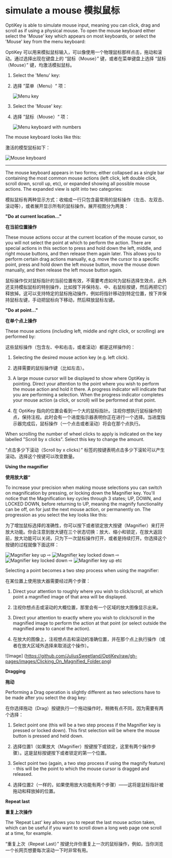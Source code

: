 simulate a mouse
模拟鼠标
======

OptiKey is able to simulate mouse input, meaning you can click, drag and scroll as if using a physical mouse. To open the mouse keyboard either select the 'Mouse' key which appears on most keyboards, or select the 'Mouse' key from the menu keyboard:

OptiKey 可以用来模拟鼠标输入，可以像使用一个物理鼠标那样点击，拖动和滚动。通过选择出现在键盘上的 “鼠标（Mouse）” 键，或者在菜单键盘上选择 “鼠标（Mouse）” 键，均激活模拟鼠标。

1. Select the 'Menu' key:

1. 选择 ”菜单（Menu）“ 项：

    ![Menu key](https://github.com/JuliusSweetland/OptiKey/blob/gh-pages/images/Key_Menu_Up.png)

2. Select the 'Mouse' key:

2. 选择 ”鼠标（Mouse）“ 项：

    ![Menu keyboard with numbers](https://github.com/JuliusSweetland/OptiKey/blob/gh-pages/images/Keyboard_Menu_Numbered.png)

The mouse keyboard looks like this:

激活的模型鼠标如下：

![Mouse keyboard](https://github.com/JuliusSweetland/OptiKey/blob/gh-pages/images/Keyboard_Mouse_Numbered.png)

---

The mouse keyboard appears in two forms; either collapsed as a single bar containing the most common mouse actions (left click, left double click, scroll down, scroll up, etc), or expanded showing all possible mouse actions. The expanded view is split into two categories:

模拟鼠标有两种显示方式：收缩成一行只包含最常用的鼠标操作（左击、左双击、滚动等），或者展开显示所有的鼠标操作。展开视图分为两类：

**"Do at current location..."**

**在当前位置操作**

These mouse actions occur at the current location of the mouse cursor, so you will not select the point at which to perform the action. There are special actions in this section to press and hold down the left, middle, and right mouse buttons, and then release them again later. This allows you to perform certain drag actions manually, e.g. move the cursor to a specific point, press and hold down the left mouse button, move the mouse down manually, and then release the left mouse button again.

鼠标操作仅对鼠标指针的当前位置有效，不需要考虑如何为鼠标选择生效点，此外还支持模拟鼠标的特别操作，比如按下并保持左、中、右鼠标按键，然后再把它们释放掉。这可以支持特定的鼠标拖动操作，例如将指针移动到特定位置，按下并保持鼠标左键，手动把鼠标向下移动，然后释放鼠标左键。

**"Do at point..."**

**在单个点上操作**

These mouse actions (including left, middle and right click, or scrolling) are performed by:

这些鼠标操作（包含左、中和右击，或者滚动）都是这样操作的：

1. Selecting the desired mouse action key (e.g. left click).

1. 选择需要的鼠标操作键（比如左击）。

2. A large mouse cursor will be displayed to show where OptiKey is pointing. Direct your attention to the point where you wish to perform the mouse action and hold it there. A progress indicator will indicate that you are performing a selection. When the progress indicator completes your mouse action (a click, or scroll) will be performed at that point.

2. 在 OptiKey 指向的位置会看到一个大的鼠标指针。注视你想执行鼠标操作的点，保持注视。此时会有一个进度指示器表明你正在进行一个选择。当进度指示器完成后，鼠标操作（一个点击或者滚动）将会在那个点执行。

When scrolling the number of wheel clicks to apply is indicated on the key labelled "Scroll by x clicks". Select this key to change the amount.

“点击多少下滚动（Scroll by x clicks）” 标签的按键表明点击多少下滚轮可以产生滚动。选择这个按键可以改变数量。

**Using the magnifier**

**使用放大器“**

To increase your precision when making mouse selections you can switch on magnification by pressing, or locking down the Magnifier key. You'll notice that the Magnification key cycles through 3 states; UP, DOWN, and LOCKED DOWN, before returning to UP, meaning the magnify functionality can be off, on for just the next mouse action, or permanently on. The progression as you select the key looks like this:

为了增加鼠标选择的准确性，你可以按下或者锁定放大按键（Magnifier）来打开放大功能。你会注意到放大键在三个状态切换：放大、缩小和锁定，在放大返回前，放大功能可以关闭，只为下一次鼠标操作打开，或者是持续打开。你选择这个按键的过程就像下面这样：

![Magnifier key up](https://github.com/JuliusSweetland/OptiKey/blob/gh-pages/images/Key_Magnifier_Up.png)
 ⇨
![Magnifier key locked down](https://github.com/JuliusSweetland/OptiKey/blob/gh-pages/images/Key_Magnifier_Down.png)
 ⇨
![Magnifier key locked down](https://github.com/JuliusSweetland/OptiKey/blob/gh-pages/images/Key_Magnifier_Locked_Down.png)
 ⇨
![Magnifier key up](https://github.com/JuliusSweetland/OptiKey/blob/gh-pages/images/Key_Magnifier_Up.png)
etc

Selecting a point becomes a two step process when using the magnifier:

在某位置上使用放大器需要经过两个步骤：

1. Direct your attention to roughly where you wish to click/scroll, at which point a magnified image of that area will be displayed.

1. 注视你想点击或滚动的大概位置，那里会有一个区域的放大图像显示出来。

2. Direct your attention to exactly where you wish to click/scroll in the magnified image to perform the action at that point (or select outside the magnified area to cancel the action).

2. 在放大的图像上，注视想点击和滚动的准确位置，并在那个点上执行操作（或者在放大区域外选择来取消这个操作）。

![Image] (https://github.com/JuliusSweetland/OptiKey/raw/gh-pages/images/Clicking_On_Magnified_Folder.png)

**Dragging**

**拖动**

Performing a Drag operation is slightly different as two selections have to be made after you select the drag key:

在你选择拖动（Drag）按键执行一个拖动操作时，稍微有点不同，因为需要有两个选择：

1. Select point one (this will be a two step process if the Magnifier key is pressed or locked down). This first selection will be where the mouse button is pressed and held down.

1. 选择位置1（如果放大（Magnifier）按键按下或锁定，这里有两个操作步骤）。这是鼠标按键按下或者锁定的第一个位置。

2. Select point two (again, a two step process if using the magnify feature) - this will be the point to which the mouse cursor is dragged and released.

2. 选择位置2（一样的，如果使用放大功能有两个步骤）——这将是鼠标指针被拖动和释放掉的位置。

**Repeat last**

**重复上次操作**

The 'Repeat Last' key allows you to repeat the last mouse action taken, which can be useful if you want to scroll down a long web page one scroll at a time, for example.

“重复上次（Repeat Last）” 按键允许你重复上一次的鼠标操作，例如，当你浏览一个长网页想要每次滚动一下时非常有用。
